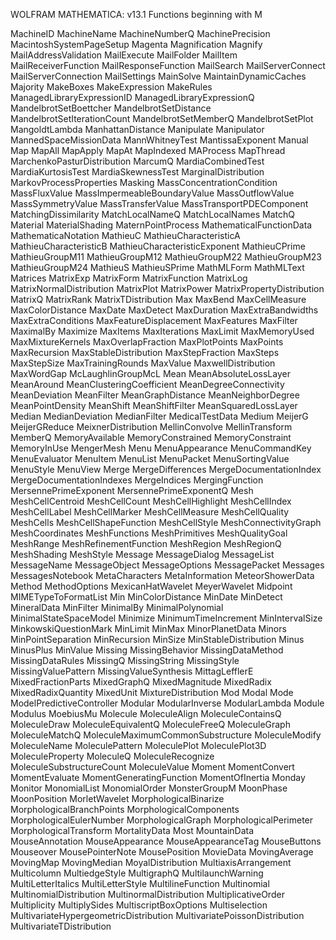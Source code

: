 
WOLFRAM MATHEMATICA: v13.1
Functions beginning with M

MachineID
MachineName
MachineNumberQ
MachinePrecision
MacintoshSystemPageSetup
Magenta
Magnification
Magnify
MailAddressValidation
MailExecute
MailFolder
MailItem
MailReceiverFunction
MailResponseFunction
MailSearch
MailServerConnect
MailServerConnection
MailSettings
MainSolve
MaintainDynamicCaches
Majority
MakeBoxes
MakeExpression
MakeRules
ManagedLibraryExpressionID
ManagedLibraryExpressionQ
MandelbrotSetBoettcher
MandelbrotSetDistance
MandelbrotSetIterationCount
MandelbrotSetMemberQ
MandelbrotSetPlot
MangoldtLambda
ManhattanDistance
Manipulate
Manipulator
MannedSpaceMissionData
MannWhitneyTest
MantissaExponent
Manual
Map
MapAll
MapApply
MapAt
MapIndexed
MAProcess
MapThread
MarchenkoPasturDistribution
MarcumQ
MardiaCombinedTest
MardiaKurtosisTest
MardiaSkewnessTest
MarginalDistribution
MarkovProcessProperties
Masking
MassConcentrationCondition
MassFluxValue
MassImpermeableBoundaryValue
MassOutflowValue
MassSymmetryValue
MassTransferValue
MassTransportPDEComponent
MatchingDissimilarity
MatchLocalNameQ
MatchLocalNames
MatchQ
Material
MaterialShading
MaternPointProcess
MathematicalFunctionData
MathematicaNotation
MathieuC
MathieuCharacteristicA
MathieuCharacteristicB
MathieuCharacteristicExponent
MathieuCPrime
MathieuGroupM11
MathieuGroupM12
MathieuGroupM22
MathieuGroupM23
MathieuGroupM24
MathieuS
MathieuSPrime
MathMLForm
MathMLText
Matrices
MatrixExp
MatrixForm
MatrixFunction
MatrixLog
MatrixNormalDistribution
MatrixPlot
MatrixPower
MatrixPropertyDistribution
MatrixQ
MatrixRank
MatrixTDistribution
Max
MaxBend
MaxCellMeasure
MaxColorDistance
MaxDate
MaxDetect
MaxDuration
MaxExtraBandwidths
MaxExtraConditions
MaxFeatureDisplacement
MaxFeatures
MaxFilter
MaximalBy
Maximize
MaxItems
MaxIterations
MaxLimit
MaxMemoryUsed
MaxMixtureKernels
MaxOverlapFraction
MaxPlotPoints
MaxPoints
MaxRecursion
MaxStableDistribution
MaxStepFraction
MaxSteps
MaxStepSize
MaxTrainingRounds
MaxValue
MaxwellDistribution
MaxWordGap
McLaughlinGroupMcL
Mean
MeanAbsoluteLossLayer
MeanAround
MeanClusteringCoefficient
MeanDegreeConnectivity
MeanDeviation
MeanFilter
MeanGraphDistance
MeanNeighborDegree
MeanPointDensity
MeanShift
MeanShiftFilter
MeanSquaredLossLayer
Median
MedianDeviation
MedianFilter
MedicalTestData
Medium
MeijerG
MeijerGReduce
MeixnerDistribution
MellinConvolve
MellinTransform
MemberQ
MemoryAvailable
MemoryConstrained
MemoryConstraint
MemoryInUse
MengerMesh
Menu
MenuAppearance
MenuCommandKey
MenuEvaluator
MenuItem
MenuList
MenuPacket
MenuSortingValue
MenuStyle
MenuView
Merge
MergeDifferences
MergeDocumentationIndex
MergeDocumentationIndexes
MergeIndices
MergingFunction
MersennePrimeExponent
MersennePrimeExponentQ
Mesh
MeshCellCentroid
MeshCellCount
MeshCellHighlight
MeshCellIndex
MeshCellLabel
MeshCellMarker
MeshCellMeasure
MeshCellQuality
MeshCells
MeshCellShapeFunction
MeshCellStyle
MeshConnectivityGraph
MeshCoordinates
MeshFunctions
MeshPrimitives
MeshQualityGoal
MeshRange
MeshRefinementFunction
MeshRegion
MeshRegionQ
MeshShading
MeshStyle
Message
MessageDialog
MessageList
MessageName
MessageObject
MessageOptions
MessagePacket
Messages
MessagesNotebook
MetaCharacters
MetaInformation
MeteorShowerData
Method
MethodOptions
MexicanHatWavelet
MeyerWavelet
Midpoint
MIMETypeToFormatList
Min
MinColorDistance
MinDate
MinDetect
MineralData
MinFilter
MinimalBy
MinimalPolynomial
MinimalStateSpaceModel
Minimize
MinimumTimeIncrement
MinIntervalSize
MinkowskiQuestionMark
MinLimit
MinMax
MinorPlanetData
Minors
MinPointSeparation
MinRecursion
MinSize
MinStableDistribution
Minus
MinusPlus
MinValue
Missing
MissingBehavior
MissingDataMethod
MissingDataRules
MissingQ
MissingString
MissingStyle
MissingValuePattern
MissingValueSynthesis
MittagLefflerE
MixedFractionParts
MixedGraphQ
MixedMagnitude
MixedRadix
MixedRadixQuantity
MixedUnit
MixtureDistribution
Mod
Modal
Mode
ModelPredictiveController
Modular
ModularInverse
ModularLambda
Module
Modulus
MoebiusMu
Molecule
MoleculeAlign
MoleculeContainsQ
MoleculeDraw
MoleculeEquivalentQ
MoleculeFreeQ
MoleculeGraph
MoleculeMatchQ
MoleculeMaximumCommonSubstructure
MoleculeModify
MoleculeName
MoleculePattern
MoleculePlot
MoleculePlot3D
MoleculeProperty
MoleculeQ
MoleculeRecognize
MoleculeSubstructureCount
MoleculeValue
Moment
MomentConvert
MomentEvaluate
MomentGeneratingFunction
MomentOfInertia
Monday
Monitor
MonomialList
MonomialOrder
MonsterGroupM
MoonPhase
MoonPosition
MorletWavelet
MorphologicalBinarize
MorphologicalBranchPoints
MorphologicalComponents
MorphologicalEulerNumber
MorphologicalGraph
MorphologicalPerimeter
MorphologicalTransform
MortalityData
Most
MountainData
MouseAnnotation
MouseAppearance
MouseAppearanceTag
MouseButtons
Mouseover
MousePointerNote
MousePosition
MovieData
MovingAverage
MovingMap
MovingMedian
MoyalDistribution
MultiaxisArrangement
Multicolumn
MultiedgeStyle
MultigraphQ
MultilaunchWarning
MultiLetterItalics
MultiLetterStyle
MultilineFunction
Multinomial
MultinomialDistribution
MultinormalDistribution
MultiplicativeOrder
Multiplicity
MultiplySides
MultiscriptBoxOptions
Multiselection
MultivariateHypergeometricDistribution
MultivariatePoissonDistribution
MultivariateTDistribution
